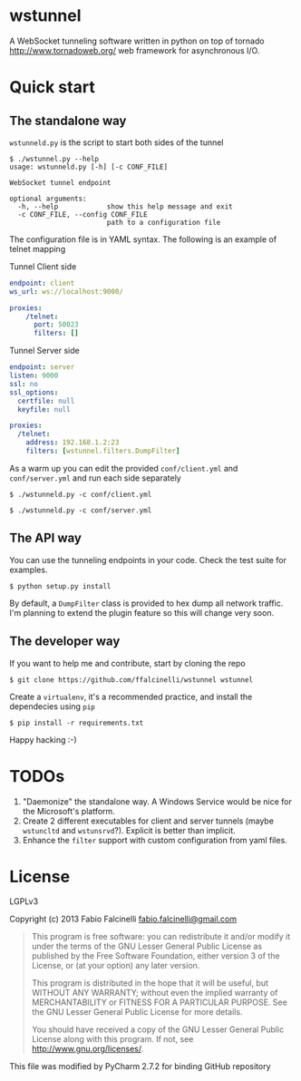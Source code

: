 wstunnel
========

A WebSocket tunneling software written in python on top of tornado http://www.tornadoweb.org/ web framework for asynchronous I/O.


Quick start
===========

The standalone way
------------------

`wstunneld.py` is the script to start both sides of the tunnel

    $ ./wstunnel.py --help
    usage: wstunneld.py [-h] [-c CONF_FILE]

    WebSocket tunnel endpoint

    optional arguments:
      -h, --help            show this help message and exit
      -c CONF_FILE, --config CONF_FILE
                            path to a configuration file


The configuration file is in YAML syntax. The following is an example of telnet mapping

Tunnel Client side

```yaml
endpoint: client
ws_url: ws://localhost:9000/

proxies:
    /telnet:
      port: 50023
      filters: []
```

Tunnel Server side

```yaml
endpoint: server
listen: 9000
ssl: no
ssl_options:
  certfile: null
  keyfile: null

proxies:
  /telnet:
    address: 192.168.1.2:23
    filters: [wstunnel.filters.DumpFilter]
```

As a warm up you can edit the provided `conf/client.yml` and `conf/server.yml` and run each side separately

    $ ./wstunneld.py -c conf/client.yml

    $ ./wstunneld.py -c conf/server.yml


The API way
-----------

You can use the tunneling endpoints in your code. Check the test suite for examples.

    $ python setup.py install

By default, a `DumpFilter` class is provided to hex dump all network traffic.
I'm planning to extend the plugin feature so this will change very soon.

The developer way
-------------------

If you want to help me and contribute, start by cloning the repo

    $ git clone https://github.com/ffalcinelli/wstunnel wstunnel

Create a `virtualenv`, it's a recommended practice, and install the dependecies using `pip`

    $ pip install -r requirements.txt

Happy hacking :-)

TODOs
=====

1. "Daemonize" the standalone way. A Windows Service would be nice for the Microsoft's platform.
2. Create 2 different executables for client and server tunnels (maybe `wstuncltd` and `wstunsrvd`?). Explicit is better than implicit.
3. Enhance the `filter` support with custom configuration from yaml files.

License
=======

LGPLv3

Copyright (c) 2013 Fabio Falcinelli <fabio.falcinelli@gmail.com>

> This program is free software: you can redistribute it and/or modify
> it under the terms of the GNU Lesser General Public License as published by
> the Free Software Foundation, either version 3 of the License, or
> (at your option) any later version.
>
> This program is distributed in the hope that it will be useful,
> but WITHOUT ANY WARRANTY; without even the implied warranty of
> MERCHANTABILITY or FITNESS FOR A PARTICULAR PURPOSE.  See the
> GNU Lesser General Public License for more details.
>
> You should have received a copy of the GNU Lesser General Public License
> along with this program.  If not, see <http://www.gnu.org/licenses/>.


This file was modified by PyCharm 2.7.2 for binding GitHub repository